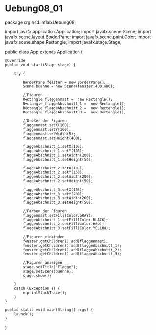 # Uebung08_01

package org.hsd.inflab.Uebung08;

import javafx.application.Application;
import javafx.scene.Scene;
import javafx.scene.layout.BorderPane;
import javafx.scene.paint.Color;
import javafx.scene.shape.Rectangle;
import javafx.stage.Stage;


public class App extends Application {

    @Override
    public void start(Stage stage) {
        
    	try {
    		
    		BorderPane fenster = new BorderPane();
    		Scene buehne = new Scene(fenster,400,400);
    		
    		//Figuren
    		Rectangle flaggenmast =  new Rectangle();
    		Rectangle flaggeAbschnitt_1 =  new Rectangle();
    		Rectangle flaggeAbschnitt_2 =  new Rectangle();
    		Rectangle flaggeAbschnitt_3 =  new Rectangle();
    		
    		//Größer der Figuren
    		flaggenmast.setX(100);
    		flaggenmast.setY(100);
    		flaggenmast.setWidth(5);
    		flaggenmast.setHeight(400);
    		
    		flaggeAbschnitt_1.setX(105);
    		flaggeAbschnitt_1.setY(100);
    		flaggeAbschnitt_1.setWidth(200);
    		flaggeAbschnitt_1.setHeight(50);
    		
    		flaggeAbschnitt_2.setX(105);
    		flaggeAbschnitt_2.setY(150);
    		flaggeAbschnitt_2.setWidth(200);
    		flaggeAbschnitt_2.setHeight(50);	
    		
    		flaggeAbschnitt_3.setX(105);
    		flaggeAbschnitt_3.setY(200);
    		flaggeAbschnitt_3.setWidth(200);
    		flaggeAbschnitt_3.setHeight(50);
    		
    		//Farben der Figuren
    		flaggenmast.setFill(Color.GRAY);
    		flaggeAbschnitt_1.setFill(Color.BLACK);
    		flaggeAbschnitt_2.setFill(Color.RED);
    		flaggeAbschnitt_3.setFill(Color.YELLOW);
    		
    		//Figuren einbinden
    		fenster.getChildren().add(flaggenmast);
    		fenster.getChildren().add(flaggeAbschnitt_1);
    		fenster.getChildren().add(flaggeAbschnitt_2);
    		fenster.getChildren().add(flaggeAbschnitt_3);
    		
    		//Figuren anzeigen
    		stage.setTitle("Flagge");
    		stage.setScene(buehne);
    		stage.show();
    		
    	}
    	catch (Exception e) {
    		e.printStackTrace();    		
    	}
    }

    public static void main(String[] args) {
        launch();
    }

}
